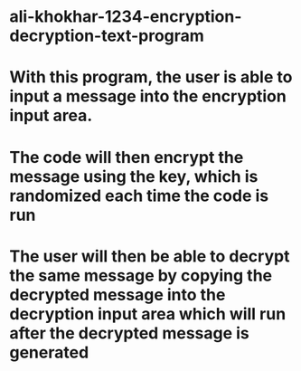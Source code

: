 # ali-khokhar-1234-encryption-decryption-text-program

# With this program, the user is able to input a message into the encryption input area.
# The code will then encrypt the message using the key, which is randomized each time the code is run
# The user will then be able to decrypt the same message by copying the decrypted message into the decryption input area which will run after the decrypted message is generated
